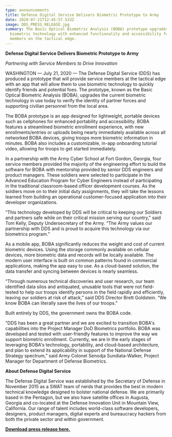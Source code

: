 ```yaml
---
type: announcements
title: Defense Digital Service Delivers Biometric Prototype to Army
date: 2020-07-21T12:45:57.533Z
image: DDS_PRESS_RELEASE.jpg
summary: The Basic Optical Biometric Analysis (BOBA) prototype upgrades current
  biometric technology with enhanced functionality and accessibility for service
  members on the tactical edge.
---
```


**Defense Digital Service Delivers Biometric Prototype to Army**

_Partnering with Service Members to Drive Innovation_

WASHINGTON — July 21, 2020 — The Defense Digital Service (DDS) has produced a prototype that will provide service members at the tactical edge with an app that will allow them to use biometric technology to quickly identify friends and potential foes. The prototype, known as the Basic Optical Biometric Analysis (BOBA), upgrades the current biometric technology in use today to verify the identity of partner forces and supporting civilian personnel from the local area.

The BOBA prototype is an app designed for lightweight, portable devices such as cellphones for enhanced portability and accessibility. BOBA features a streamlined biometric enrollment experience, with new enrollments/entries or uploads being nearly immediately available across all networked BOBA devices, giving troops more biometric information in minutes. BOBA also includes a customizable, in-app onboarding tutorial video, allowing for troops to get started immediately.

In a partnership with the Army Cyber School at Fort Gordon, Georgia, four service members provided the majority of the engineering effort to build the software for BOBA with mentorship provided by senior DDS engineers and product managers. These soldiers were selected to participate in the Advanced Education Program for Cyber Engineers instead of participating in the traditional classroom-based officer development courses. As the soldiers move on to their initial duty assignments, they will take the lessons learned from building an operational customer-focused application into their developer organizations.

“This technology developed by DDS will be critical to keeping our Soldiers and partners safe while on their critical mission serving our country,” said Tom Kelly, Deputy Undersecretary of the Army. “The Army values our partnership with DDS and is proud to acquire this technology via our biometrics program.”

As a mobile app, BOBA significantly reduces the weight and cost of current biometric devices. Using the storage commonly available on cellular devices, more biometric data and records will be locally available. The modern user interface is built on common patterns found in commercial applications, making the app easy to use. As a cloud-based solution, the data transfer and syncing between devices is nearly seamless.

“Through numerous technical discoveries and user research, our team identified data silos and antiquated, unusable tools that were not field-tested to help our troops identify persons in the field rapidly and efficiently, leaving our soldiers at risk of attack,” said DDS Director Brett Goldstein. “We know BOBA can literally save the lives of our troops.”

Built entirely by DDS, the government owns the BOBA code.

"DDS has been a great partner and we are excited to transition BOBA's capabilities into the Project Manager DoD Biometrics portfolio. BOBA was developed and tested with user-friendly features to improve the way we support biometric enrollment. Currently, we are in the early stages of leveraging BOBA's technology, portability, and cloud-based architecture, and plan to extend its applicability in support of the National Defense Strategy spectrum,” said Army Colonel Senodja Sundiata-Walker, Project Manager for Department of Defense Biometrics.

**About Defense Digital Service**

The Defense Digital Service was established by the Secretary of Defense in November 2015 as a SWAT team of nerds that provides the best in modern technical knowledge designed to bolster national defense. We are primarily based in the Pentagon, but we also have satellite offices in Augusta, Georgia and co-located at the Defense Innovation Unit in Mountain View, California. Our range of talent includes world-class software developers, designers, product managers, digital experts and bureaucracy hackers from both the private sector and within government.

<a href="https://dds.mil/BOBA_Announcement_Press_Release_rdg_July_19.pdf" target="_blank" rel="noopener">**Download press release here.**</a>
